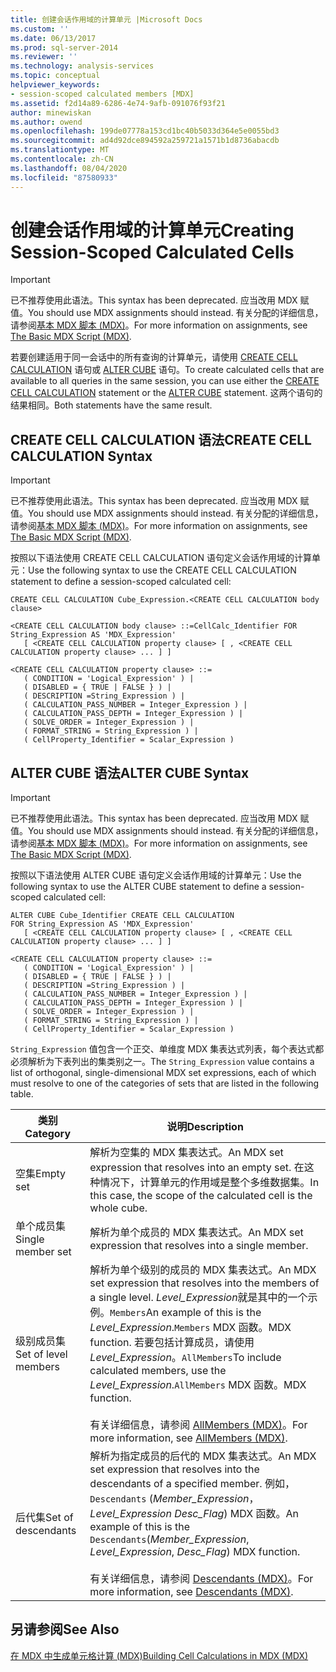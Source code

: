 ```yaml
---
title: 创建会话作用域的计算单元 |Microsoft Docs
ms.custom: ''
ms.date: 06/13/2017
ms.prod: sql-server-2014
ms.reviewer: ''
ms.technology: analysis-services
ms.topic: conceptual
helpviewer_keywords:
- session-scoped calculated members [MDX]
ms.assetid: f2d14a89-6286-4e74-9afb-091076f93f21
author: minewiskan
ms.author: owend
ms.openlocfilehash: 199de07778a153cd1bc40b5033d364e5e0055bd3
ms.sourcegitcommit: ad4d92dce894592a259721a1571b1d8736abacdb
ms.translationtype: MT
ms.contentlocale: zh-CN
ms.lasthandoff: 08/04/2020
ms.locfileid: "87580933"
---
```

# <a name="creating-session-scoped-calculated-cells"></a><span data-ttu-id="da096-102">创建会话作用域的计算单元</span><span class="sxs-lookup"><span data-stu-id="da096-102">Creating Session-Scoped Calculated Cells</span></span>
    
> [!IMPORTANT]  
>  <span data-ttu-id="da096-103">已不推荐使用此语法。</span><span class="sxs-lookup"><span data-stu-id="da096-103">This syntax has been deprecated.</span></span> <span data-ttu-id="da096-104">应当改用 MDX 赋值。</span><span class="sxs-lookup"><span data-stu-id="da096-104">You should use MDX assignments should instead.</span></span> <span data-ttu-id="da096-105">有关分配的详细信息，请参阅[基本 MDX 脚本 (MDX)](the-basic-mdx-script-mdx.md)。</span><span class="sxs-lookup"><span data-stu-id="da096-105">For more information on assignments, see [The Basic MDX Script &#40;MDX&#41;](the-basic-mdx-script-mdx.md).</span></span>  
  
 <span data-ttu-id="da096-106">若要创建适用于同一会话中的所有查询的计算单元，请使用 [CREATE CELL CALCULATION](/sql/mdx/mdx-data-definition-create-cell-calculation) 语句或 [ALTER CUBE](/sql/mdx/mdx-data-definition-alter-cube) 语句。</span><span class="sxs-lookup"><span data-stu-id="da096-106">To create calculated cells that are available to all queries in the same session, you can use either the [CREATE CELL CALCULATION](/sql/mdx/mdx-data-definition-create-cell-calculation) statement or the [ALTER CUBE](/sql/mdx/mdx-data-definition-alter-cube) statement.</span></span> <span data-ttu-id="da096-107">这两个语句的结果相同。</span><span class="sxs-lookup"><span data-stu-id="da096-107">Both statements have the same result.</span></span>  
  
## <a name="create-cell-calculation-syntax"></a><span data-ttu-id="da096-108">CREATE CELL CALCULATION 语法</span><span class="sxs-lookup"><span data-stu-id="da096-108">CREATE CELL CALCULATION Syntax</span></span>  
  
> [!IMPORTANT]  
>  <span data-ttu-id="da096-109">已不推荐使用此语法。</span><span class="sxs-lookup"><span data-stu-id="da096-109">This syntax has been deprecated.</span></span> <span data-ttu-id="da096-110">应当改用 MDX 赋值。</span><span class="sxs-lookup"><span data-stu-id="da096-110">You should use MDX assignments should instead.</span></span> <span data-ttu-id="da096-111">有关分配的详细信息，请参阅[基本 MDX 脚本 (MDX)](the-basic-mdx-script-mdx.md)。</span><span class="sxs-lookup"><span data-stu-id="da096-111">For more information on assignments, see [The Basic MDX Script &#40;MDX&#41;](the-basic-mdx-script-mdx.md).</span></span>  
  
 <span data-ttu-id="da096-112">按照以下语法使用 CREATE CELL CALCULATION 语句定义会话作用域的计算单元：</span><span class="sxs-lookup"><span data-stu-id="da096-112">Use the following syntax to use the CREATE CELL CALCULATION statement to define a session-scoped calculated cell:</span></span>  
  
```  
CREATE CELL CALCULATION Cube_Expression.<CREATE CELL CALCULATION body clause>  
  
<CREATE CELL CALCULATION body clause> ::=CellCalc_Identifier FOR String_Expression AS 'MDX_Expression'   
   [ <CREATE CELL CALCULATION property clause> [ , <CREATE CELL CALCULATION property clause> ... ] ]  
  
<CREATE CELL CALCULATION property clause> ::=  
   ( CONDITION = 'Logical_Expression' ) |   
   ( DISABLED = { TRUE | FALSE } ) |   
   ( DESCRIPTION =String_Expression ) |   
   ( CALCULATION_PASS_NUMBER = Integer_Expression ) |   
   ( CALCULATION_PASS_DEPTH = Integer_Expression ) |   
   ( SOLVE_ORDER = Integer_Expression ) |   
   ( FORMAT_STRING = String_Expression ) |   
   ( CellProperty_Identifier = Scalar_Expression )  
```  
  
## <a name="alter-cube-syntax"></a><span data-ttu-id="da096-113">ALTER CUBE 语法</span><span class="sxs-lookup"><span data-stu-id="da096-113">ALTER CUBE Syntax</span></span>  
  
> [!IMPORTANT]  
>  <span data-ttu-id="da096-114">已不推荐使用此语法。</span><span class="sxs-lookup"><span data-stu-id="da096-114">This syntax has been deprecated.</span></span> <span data-ttu-id="da096-115">应当改用 MDX 赋值。</span><span class="sxs-lookup"><span data-stu-id="da096-115">You should use MDX assignments should instead.</span></span> <span data-ttu-id="da096-116">有关分配的详细信息，请参阅[基本 MDX 脚本 (MDX)](the-basic-mdx-script-mdx.md)。</span><span class="sxs-lookup"><span data-stu-id="da096-116">For more information on assignments, see [The Basic MDX Script &#40;MDX&#41;](the-basic-mdx-script-mdx.md).</span></span>  
  
 <span data-ttu-id="da096-117">按照以下语法使用 ALTER CUBE 语句定义会话作用域的计算单元：</span><span class="sxs-lookup"><span data-stu-id="da096-117">Use the following syntax to use the ALTER CUBE statement to define a session-scoped calculated cell:</span></span>  
  
```  
ALTER CUBE Cube_Identifier CREATE CELL CALCULATION  
FOR String_Expression AS 'MDX_Expression'   
   [ <CREATE CELL CALCULATION property clause> [ , <CREATE CELL CALCULATION property clause> ... ] ]  
  
<CREATE CELL CALCULATION property clause> ::=  
   ( CONDITION = 'Logical_Expression' ) |   
   ( DISABLED = { TRUE | FALSE } ) |   
   ( DESCRIPTION =String_Expression ) |   
   ( CALCULATION_PASS_NUMBER = Integer_Expression ) |   
   ( CALCULATION_PASS_DEPTH = Integer_Expression ) |   
   ( SOLVE_ORDER = Integer_Expression ) |   
   ( FORMAT_STRING = String_Expression ) |   
   ( CellProperty_Identifier = Scalar_Expression )  
```  
  
 <span data-ttu-id="da096-118">`String_Expression` 值包含一个正交、单维度 MDX 集表达式列表，每个表达式都必须解析为下表列出的集类别之一。</span><span class="sxs-lookup"><span data-stu-id="da096-118">The `String_Expression` value contains a list of orthogonal, single-dimensional MDX set expressions, each of which must resolve to one of the categories of sets that are listed in the following table.</span></span>  
  
|<span data-ttu-id="da096-119">类别</span><span class="sxs-lookup"><span data-stu-id="da096-119">Category</span></span>|<span data-ttu-id="da096-120">说明</span><span class="sxs-lookup"><span data-stu-id="da096-120">Description</span></span>|  
|--------------|-----------------|  
|<span data-ttu-id="da096-121">空集</span><span class="sxs-lookup"><span data-stu-id="da096-121">Empty set</span></span>|<span data-ttu-id="da096-122">解析为空集的 MDX 集表达式。</span><span class="sxs-lookup"><span data-stu-id="da096-122">An MDX set expression that resolves into an empty set.</span></span> <span data-ttu-id="da096-123">在这种情况下，计算单元的作用域是整个多维数据集。</span><span class="sxs-lookup"><span data-stu-id="da096-123">In this case, the scope of the calculated cell is the whole cube.</span></span>|  
|<span data-ttu-id="da096-124">单个成员集</span><span class="sxs-lookup"><span data-stu-id="da096-124">Single member set</span></span>|<span data-ttu-id="da096-125">解析为单个成员的 MDX 集表达式。</span><span class="sxs-lookup"><span data-stu-id="da096-125">An MDX set expression that resolves into a single member.</span></span>|  
|<span data-ttu-id="da096-126">级别成员集</span><span class="sxs-lookup"><span data-stu-id="da096-126">Set of level members</span></span>|<span data-ttu-id="da096-127">解析为单个级别的成员的 MDX 集表达式。</span><span class="sxs-lookup"><span data-stu-id="da096-127">An MDX set expression that resolves into the members of a single level.</span></span> <span data-ttu-id="da096-128">*Level_Expression*就是其中的一个示例。`Members`</span><span class="sxs-lookup"><span data-stu-id="da096-128">An example of this is the *Level_Expression*.`Members`</span></span> <span data-ttu-id="da096-129">MDX 函数。</span><span class="sxs-lookup"><span data-stu-id="da096-129">MDX function.</span></span> <span data-ttu-id="da096-130">若要包括计算成员，请使用*Level_Expression*。`AllMembers`</span><span class="sxs-lookup"><span data-stu-id="da096-130">To include calculated members, use the *Level_Expression*.`AllMembers`</span></span> <span data-ttu-id="da096-131">MDX 函数。</span><span class="sxs-lookup"><span data-stu-id="da096-131">MDX function.</span></span><br /><br /> <span data-ttu-id="da096-132">有关详细信息，请参阅 [AllMembers (MDX)](/sql/mdx/allmembers-mdx)。</span><span class="sxs-lookup"><span data-stu-id="da096-132">For more information, see [AllMembers &#40;MDX&#41;](/sql/mdx/allmembers-mdx).</span></span>|  
|<span data-ttu-id="da096-133">后代集</span><span class="sxs-lookup"><span data-stu-id="da096-133">Set of descendants</span></span>|<span data-ttu-id="da096-134">解析为指定成员的后代的 MDX 集表达式。</span><span class="sxs-lookup"><span data-stu-id="da096-134">An MDX set expression that resolves into the descendants of a specified member.</span></span> <span data-ttu-id="da096-135">例如， `Descendants` (*Member_Expression*， *Level_Expression* *Desc_Flag*) MDX 函数。</span><span class="sxs-lookup"><span data-stu-id="da096-135">An example of this is the `Descendants`(*Member_Expression*, *Level_Expression*, *Desc_Flag*) MDX function.</span></span><br /><br /> <span data-ttu-id="da096-136">有关详细信息，请参阅 [Descendants (MDX)](/sql/mdx/descendants-mdx)。</span><span class="sxs-lookup"><span data-stu-id="da096-136">For more information, see [Descendants &#40;MDX&#41;](/sql/mdx/descendants-mdx).</span></span>|  
  
## <a name="see-also"></a><span data-ttu-id="da096-137">另请参阅</span><span class="sxs-lookup"><span data-stu-id="da096-137">See Also</span></span>  
 [<span data-ttu-id="da096-138">在 MDX 中生成单元格计算 (MDX)</span><span class="sxs-lookup"><span data-stu-id="da096-138">Building Cell Calculations in MDX &#40;MDX&#41;</span></span>](../../multidimensional-models-olap-logical-cube-objects/calculations.md)  
  
  

